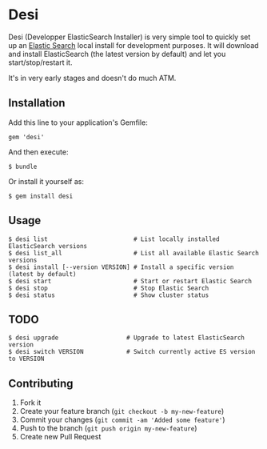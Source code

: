 # Desi

Desi (Developper ElasticSearch Installer) is very simple tool to quickly set up
an [Elastic Search](http://www.elasticsearch.org/) local install for
development purposes. It will download and install ElasticSearch (the latest
version by default) and let you start/stop/restart it.

It's in very early stages and doesn't do much ATM.

## Installation

Add this line to your application's Gemfile:

    gem 'desi'

And then execute:

    $ bundle

Or install it yourself as:

    $ gem install desi

## Usage

    $ desi list                        # List locally installed ElasticSearch versions
    $ desi list_all                    # List all available Elastic Search versions
    $ desi install [--version VERSION] # Install a specific version (latest by default)
    $ desi start                       # Start or restart Elastic Search
    $ desi stop                        # Stop Elastic Search
    $ desi status                      # Show cluster status

## TODO

    $ desi upgrade                   # Upgrade to latest ElasticSearch version
    $ desi switch VERSION            # Switch currently active ES version to VERSION

## Contributing

1. Fork it
2. Create your feature branch (`git checkout -b my-new-feature`)
3. Commit your changes (`git commit -am 'Added some feature'`)
4. Push to the branch (`git push origin my-new-feature`)
5. Create new Pull Request
